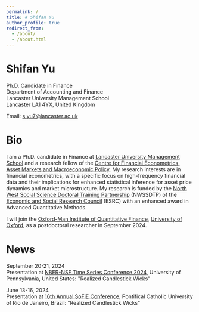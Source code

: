 ```yaml
---
permalink: /
title: # Shifan Yu
author_profile: true
redirect_from: 
  - /about/
  - /about.html
---
```


Shifan Yu
======
Ph.D. Candidate in Finance<br>
Department of Accounting and Finance<br>
Lancaster University Management School<br>
Lancaster LA1 4YX, United Kingdom

Email: s.yu7@lancaster.ac.uk

Bio
======
I am a Ph.D. candidate in Finance at [Lancaster University Management School](https://www.lancaster.ac.uk/lums/) and a research fellow of the [Centre for Financial Econometrics, Asset Markets and Macroeconomic Policy](https://www.lancaster.ac.uk/lums/research/areas-of-expertise/centre-for-financial-econometrics-asset-markets-and-macroeconomic-policy/). My research interests are in financial econometrics, with a specific focus on high-frequency financial data and their implications for enhanced statistical inference for asset price dynamics and market microstructure. My research is funded by the [North West Social Science Doctoral Training Partnership](https://nwssdtp.ac.uk/) (NWSSDTP) of the [Economic and Social Research Council](https://www.ukri.org/councils/esrc/) (ESRC) with an enhanced award in Advanced Quantitative Methods.

I will join the [Oxford-Man Institute of Quantitative Finance](https://oxford-man.ox.ac.uk/), [University of Oxford](https://www.ox.ac.uk/), as a postdoctoral researcher in September 2024.

News
======
September 20-21, 2024<br>
Presentation at [NBER-NSF Time Series Conference 2024]([https://sites.google.com/view/sofie2024/](https://www.sas.upenn.edu/~fdiebold/AAA_NBER_NSF_2024/Main.html)), University of Pennsylvania, United States: "Realized Candlestick Wicks"

June 13-16, 2024<br>
Presentation at [16th Annual SoFiE Conference](https://sites.google.com/view/sofie2024/), Pontifical Catholic University of Rio de Janeiro, Brazil: "Realized Candlestick Wicks"
